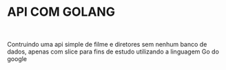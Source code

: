 # API COM GOLANG

<br/>

Contruindo uma api simple de filme e diretores sem nenhum banco de dados, apenas com slice para fins de estudo utilizando a linguagem Go do google
